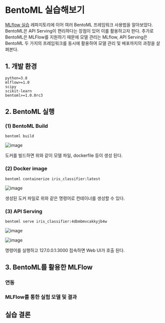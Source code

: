 # BentoML 실습해보기

[MLflow 실습](https://github.com/jaeyeongs/mlflow_example) 레파지토리에 이어 여러 BentoML 프레임워크 사용법을 알아보았다.
BentoML은 API Serving이 편리하다는 장점이 있어 이를 활용하고자 한다. 추가로 BentoML은 MLFlow를 지원하기 때문에 모델 관리는 MLflow, API Serving은 BentoML 두 가지의 프레임워크를 동시에 활용하여 모델 관리 및 배포까지의 과정을 살펴본다.

## 1. 개발 환경

```
python=3.8
mlflow>=1.0
scipy
scikit-learn
bentoml>=1.0.0rc3
```

## 2. BentoML 실행

### (1) BentoML Build

```
bentoml build
```

![image](https://user-images.githubusercontent.com/87981867/220234349-263b854a-0868-41b9-8461-beae029d8ac4.png)

도커를 빌드하면 위와 같이 모델 파일, dockerfile 등이 생성 된다.

### (2) Docker image

```
bentoml containerize iris_classifier:latest
```

![image](https://user-images.githubusercontent.com/87981867/220234082-2591ac3b-d058-4d96-8d00-d33fd29d9715.png)

생성된 도커 파일로 위와 같은 명령어로 컨테이너를 생성할 수 있다.

### (3) API Serving

```
bentoml serve iris_classifier:4dbmbmvcakkyjb4w
```

![image](https://user-images.githubusercontent.com/87981867/220235020-61d9b0de-3441-4f37-bc04-d3a8fe75aad7.png)

![image](https://user-images.githubusercontent.com/87981867/220235197-0abca161-f2c2-4191-a8d6-e6b10dbdd280.png)

명령어를 실행하고 127.0.0.1:3000 접속하면 Web UI가 호출 된다.

## 3. BentoML를 활용한 MLFlow

### 연동

### MLFlow를 통한 실험 모델 및 결과


## 실습 결론
